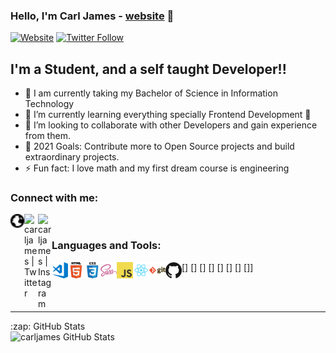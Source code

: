 ### Hello, I'm Carl James - [website] 👋

[![Website](https://img.shields.io/website?label=CarlJames.com&style=for-the-badge&url=https%3A%2F%2Fcodestackr.com)](https://carljames-portfolio.web.app)
[![Twitter Follow](https://img.shields.io/twitter/follow/Carllljamessss?color=1DA1F2&logo=twitter&style=for-the-badge)](https//www.twitter.com/Carllljamessss)

## I'm a Student, and a self taught Developer!!

- 🔭 I am currently taking my Bachelor of Science in Information Technology
- 🌱 I’m currently learning everything specially Frontend Development 🤣
- 👯 I’m looking to collaborate with other Developers and gain experience from them.
- 🥅 2021 Goals: Contribute more to Open Source projects and build extraordinary projects.
- ⚡ Fun fact: I love math and my first dream course is engineering

### Connect with me:

[<img align="left" alt="carljames.com" width="22px" src="https://raw.githubusercontent.com/iconic/open-iconic/master/svg/globe.svg" />][website]
[<img align="left" alt="carljames | Twitter" width="22px" src="https://cdn.jsdelivr.net/npm/simple-icons@v3/icons/twitter.svg" />][twitter]
[<img align="left" alt="carljames | Instagram" width="22px" src="https://cdn.jsdelivr.net/npm/simple-icons@v3/icons/instagram.svg" />][instagram]

<br />

### Languages and Tools:

[<img align="left" alt="Visual Studio Code" width="26px" src="https://raw.githubusercontent.com/github/explore/80688e429a7d4ef2fca1e82350fe8e3517d3494d/topics/visual-studio-code/visual-studio-code.png" />]
[<img align="left" alt="HTML5" width="26px" src="https://raw.githubusercontent.com/github/explore/80688e429a7d4ef2fca1e82350fe8e3517d3494d/topics/html/html.png" />]
[<img align="left" alt="CSS3" width="26px" src="https://raw.githubusercontent.com/github/explore/80688e429a7d4ef2fca1e82350fe8e3517d3494d/topics/css/css.png" />]
[<img align="left" alt="Sass" width="26px" src="https://raw.githubusercontent.com/github/explore/80688e429a7d4ef2fca1e82350fe8e3517d3494d/topics/sass/sass.png" />]
[<img align="left" alt="JavaScript" width="26px" src="https://raw.githubusercontent.com/github/explore/80688e429a7d4ef2fca1e82350fe8e3517d3494d/topics/javascript/javascript.png" />]
[<img align="left" alt="React" width="26px" src="https://raw.githubusercontent.com/github/explore/80688e429a7d4ef2fca1e82350fe8e3517d3494d/topics/react/react.png" />]
[<img align="left" alt="Git" width="26px" src="https://raw.githubusercontent.com/github/explore/80688e429a7d4ef2fca1e82350fe8e3517d3494d/topics/git/git.png" />]
[<img align="left" alt="GitHub" width="26px" src="https://raw.githubusercontent.com/github/explore/78df643247d429f6cc873026c0622819ad797942/topics/github/github.png" />]]

<br />
<br />



---


  <summary>:zap: GitHub Stats</summary>

  <img align="left" alt="carljames GitHub Stats" src="https://github-readme-stats.codestackr.vercel.app/api?username=CarlJames14&show_icons=true&hide_border=true" />



[website]: https://carljames-portfolio.web.app
[twitter]: https://twitter.com/Carllljamessss
[instagram]: https://instagram.com/carllljamessss

